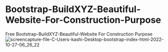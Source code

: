 # Bootstrap-BuildXYZ-Beautiful-Website-For-Construction-Purpose
Free Bootstrap-BuildXYZ-Beautiful-Website For Construction Purpose
![screencapture-file-C-Users-kashi-Desktop-bootstrap-index-html-2022-10-27-06_26_22](https://user-images.githubusercontent.com/35094497/198703238-380dabde-dc17-4c2d-a854-b1d050990ad1.png)

